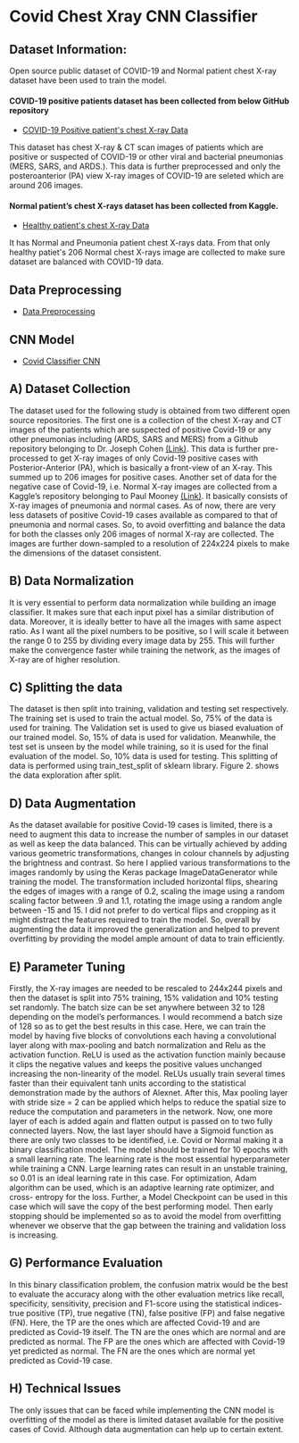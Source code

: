 # Covid Chest Xray CNN Classifier

## Dataset Information:

Open source public dataset of COVID-19 and Normal patient chest X-ray dataset have been used to train the model.

#### COVID-19 positive patients dataset has been collected from below GitHub repository

- [COVID-19 Positive patient's chest X-ray Data](https://github.com/ieee8023/covid-chestxray-dataset)


This dataset has chest X-ray & CT scan images of patients which are positive or suspected of COVID-19 or other viral and bacterial pneumonias (MERS, SARS, and ARDS.). This data is further preprocessed and only the posteroanterior (PA) view X-ray images of COVID-19 are seleted which are around 206 images.


#### Normal patient’s chest X-rays dataset has been collected from Kaggle. 

- [Healthy patient's chest X-ray Data](https://www.kaggle.com/paultimothymooney/chest-xray-pneumonia)

It has Normal and Pneumonia patient chest X-rays data. From that only healthy patiet's 206 Normal chest X-rays image are collected to make sure dataset are balanced with COVID-19 data.


## Data Preprocessing

- [Data Preprocessing](https://github.com/parekhjigar/covid-chestxray-cnn/blob/master/Data_preprocessing.ipynb)

## CNN Model
- [Covid Classifier CNN](https://github.com/parekhjigar/covid-chestxray-cnn/blob/master/covid_classifier_cnn.ipynb)


## A) Dataset Collection

The dataset used for the following study is obtained from two different open source repositories. The first one is a collection of the chest X-ray and CT images of the patients which are suspected of positive Covid-19 or any other pneumonias including (ARDS, SARS and MERS) from a Github repository belonging to Dr. Joseph Cohen [(Link)](https://github.com/ieee8023/covid-chestxray-dataset). This data is further pre-processed to get X-ray images of only Covid-19 positive cases with Posterior-Anterior (PA), which is basically a front-view of an X-ray. This summed up to 206 images for positive cases. Another set of data for the negative case of Covid-19, i.e. Normal X-ray images are collected from a Kaggle’s repository belonging to Paul Mooney [(Link)](https://www.kaggle.com/paultimothymooney/chest-xray-). It basically consists of X-ray images of pneumonia and normal cases. As of now, there are very less datasets of positive Covid-19 cases available as compared to that of pneumonia and normal cases. So, to avoid overfitting and balance the data for both the classes only 206 images of normal X-ray are collected. The images are further down-sampled to a resolution of 224x224 pixels to make the dimensions of the dataset consistent.

## B) Data Normalization

It is very essential to perform data normalization while building an image classifier. It makes sure that each input pixel has a similar distribution of data. Moreover, it is ideally better to have all the images with same aspect ratio. As I want all the pixel numbers to be positive, so I will scale it between the range 0 to 255 by dividing every image data by 255. This will further make the convergence faster while training the network, as the images of X-ray are of higher resolution.

## C) Splitting the data

The dataset is then split into training, validation and testing set respectively. The training set is used to train the actual model. So, 75% of the data is used for training. The Validation set is used to give us biased evaluation of our trained model. So, 15% of data is used for validation. Meanwhile, the test set is unseen by the model while training, so it is used for the final evaluation of the model. So, 10% data is used for testing. This splitting of data is performed using train_test_split of sklearn library. Figure 2. shows the data exploration after split.

## D) Data Augmentation

As the dataset available for positive Covid-19 cases is limited, there is a need to augment this data to increase the number of samples in our dataset as well as keep the data balanced. This can be virtually achieved by adding various geometric transformations, changes in colour channels by adjusting the brightness and contrast. So here I applied various transformations to the images randomly by using the Keras package ImageDataGenerator while training the model. The transformation included horizontal flips, shearing the edges of images with a range of 0.2, scaling the image using a random scaling factor between .9 and 1.1, rotating the image using a random angle between -15 and 15. I did not prefer to do vertical flips and cropping as it might distract the features required to train the model. So, overall by augmenting the data it improved the generalization and helped to prevent overfitting by providing the model ample amount of data to train efficiently.

## E) Parameter Tuning

Firstly, the X-ray images are needed to be rescaled to 244x244 pixels and then the dataset is split into 75% training, 15% validation and 10% testing set randomly. The batch size can be set anywhere between 32 to 128 depending on the model’s performances. I would recommend a batch size of 128 so as to get the best results in this case. Here, we can train the model by having five blocks of convolutions each having a convolutional layer along with max-pooling and batch normalization and Relu as the activation function. ReLU is used as the activation function mainly because it clips the negative values and keeps the positive values unchanged increasing the non-linearity of the model. ReLUs usually train several times faster than their equivalent tanh units according to the statistical demonstration made by the authors of Alexnet. After this, Max pooling layer with stride size = 2 can be applied which helps to reduce the spatial size to reduce the computation and parameters in the network. Now, one more layer of each is added again and flatten output is passed on to two fully connected layers. Now, the last layer should have a Sigmoid function as there are only two classes to be identified, i.e. Covid or Normal making it a binary classification model. The model should be trained for 10 epochs with a small learning rate. The learning rate is the most essential hyperparameter while training a CNN. Large learning rates can result in an unstable training, so 0.01 is an ideal learning rate in this case. For optimization, Adam algorithm can be used, which is an adaptive learning rate optimizer, and cross- entropy for the loss. Further, a Model Checkpoint can be used in this case which will save the copy of the best performing model. Then early stopping should be implemented so as to avoid the model from overfitting whenever we observe that the gap between the training and validation loss is increasing.

## G) Performance Evaluation

In this binary classification problem, the confusion matrix would be the best to evaluate the accuracy along with the other evaluation metrics like recall, specificity, sensitivity, precision and F1-score using the statistical indices- true positive (TP), true negative (TN), false positive (FP) and false negative (FN).
Here, the TP are the ones which are affected Covid-19 and are predicted as Covid-19 itself. The TN are the ones which are normal and are predicted as normal. The FP are the ones which are affected with Covid-19 yet predicted as normal. The FN are the ones which are normal yet predicted as Covid-19 case.

## H) Technical Issues
The only issues that can be faced while implementing the CNN model is overfitting of the model as there is limited dataset available for the positive cases of Covid. Although data augmentation can help up to certain extent.
